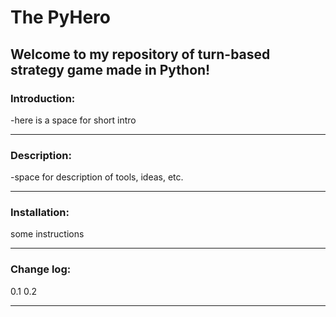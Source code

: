 # The PyHero

## Welcome to my repository of turn-based strategy game made in Python!

### Introduction:
-here is a space for short intro

---

### Description:
-space for description of tools, ideas, etc.

---

### Installation:
some instructions

---

### Change log:
0.1
0.2

---
